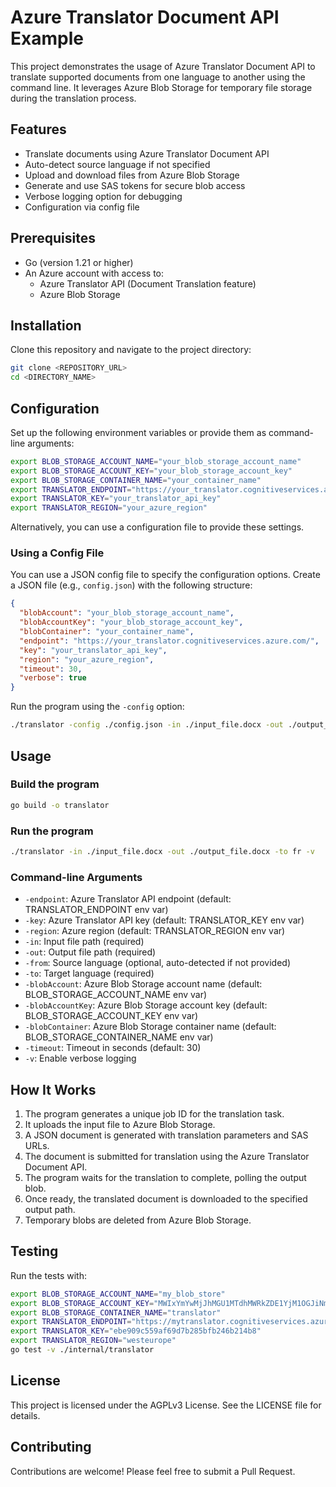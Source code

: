 # Azure Translator Document API Example

This project demonstrates the usage of Azure Translator Document API to translate supported documents from one language to another using the command line. It leverages Azure Blob Storage for temporary file storage during the translation process.

## Features

- Translate documents using Azure Translator Document API
- Auto-detect source language if not specified
- Upload and download files from Azure Blob Storage
- Generate and use SAS tokens for secure blob access
- Verbose logging option for debugging
- Configuration via config file

## Prerequisites

- Go (version 1.21 or higher)
- An Azure account with access to:
  - Azure Translator API (Document Translation feature)
  - Azure Blob Storage

## Installation

Clone this repository and navigate to the project directory:

```sh
git clone <REPOSITORY_URL>
cd <DIRECTORY_NAME>
```

## Configuration

Set up the following environment variables or provide them as command-line arguments:

```bash
export BLOB_STORAGE_ACCOUNT_NAME="your_blob_storage_account_name"
export BLOB_STORAGE_ACCOUNT_KEY="your_blob_storage_account_key"
export BLOB_STORAGE_CONTAINER_NAME="your_container_name"
export TRANSLATOR_ENDPOINT="https://your_translator.cognitiveservices.azure.com/"
export TRANSLATOR_KEY="your_translator_api_key"
export TRANSLATOR_REGION="your_azure_region"
```

Alternatively, you can use a configuration file to provide these settings.

### Using a Config File

You can use a JSON config file to specify the configuration options. Create a JSON file (e.g., `config.json`) with the following structure:

```json
{
  "blobAccount": "your_blob_storage_account_name",
  "blobAccountKey": "your_blob_storage_account_key",
  "blobContainer": "your_container_name",
  "endpoint": "https://your_translator.cognitiveservices.azure.com/",
  "key": "your_translator_api_key",
  "region": "your_azure_region",
  "timeout": 30,
  "verbose": true
}
```

Run the program using the `-config` option:

```sh
./translator -config ./config.json -in ./input_file.docx -out ./output_file.docx -to fr
```

## Usage

### Build the program

```sh
go build -o translator
```

### Run the program

```sh
./translator -in ./input_file.docx -out ./output_file.docx -to fr -v
```

### Command-line Arguments

- `-endpoint`: Azure Translator API endpoint (default: TRANSLATOR_ENDPOINT env var)
- `-key`: Azure Translator API key (default: TRANSLATOR_KEY env var)
- `-region`: Azure region (default: TRANSLATOR_REGION env var)
- `-in`: Input file path (required)
- `-out`: Output file path (required)
- `-from`: Source language (optional, auto-detected if not provided)
- `-to`: Target language (required)
- `-blobAccount`: Azure Blob Storage account name (default: BLOB_STORAGE_ACCOUNT_NAME env var)
- `-blobAccountKey`: Azure Blob Storage account key (default: BLOB_STORAGE_ACCOUNT_KEY env var)
- `-blobContainer`: Azure Blob Storage container name (default: BLOB_STORAGE_CONTAINER_NAME env var)
- `-timeout`: Timeout in seconds (default: 30)
- `-v`: Enable verbose logging

## How It Works

1. The program generates a unique job ID for the translation task.
2. It uploads the input file to Azure Blob Storage.
3. A JSON document is generated with translation parameters and SAS URLs.
4. The document is submitted for translation using the Azure Translator Document API.
5. The program waits for the translation to complete, polling the output blob.
6. Once ready, the translated document is downloaded to the specified output path.
7. Temporary blobs are deleted from Azure Blob Storage.

## Testing

Run the tests with:

```bash
export BLOB_STORAGE_ACCOUNT_NAME="my_blob_store"
export BLOB_STORAGE_ACCOUNT_KEY="MWIxYmYwMjJhMGU1MTdhMWRkZDE1YjM1OGJiNmIzOTIyYjc5MWRhNzViZTBmNTQzMTYxNWM4NWMwM2JiY2M1Ngo="
export BLOB_STORAGE_CONTAINER_NAME="translator"
export TRANSLATOR_ENDPOINT="https://mytranslator.cognitiveservices.azure.com/"
export TRANSLATOR_KEY="ebe909c559af69d7b285bfb246b214b8"
export TRANSLATOR_REGION="westeurope"
go test -v ./internal/translator
```

## License

This project is licensed under the AGPLv3 License. See the LICENSE file for details.

## Contributing

Contributions are welcome! Please feel free to submit a Pull Request.
